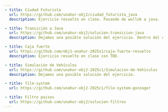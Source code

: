 ```yaml
---
- title: Ciudad Futurista
  url: https://github.com/unahur-obj2/ciudad_futurista_java
  description: Ejercicio resuelto en clase. Pasando de wollok a java.

- title: Transición a Java
  url: https://github.com/unahur-obj2/solucion-transicion-java
  description: Dejamos una posible solución del ejercicio. Dentro del código van a encontrar métodos comentados, que son otra manera de poder llegar al mismo resultado..

- title: Caja fuerte
  url: https://github.com/obj1-unahur-2025s1/caja-fuerte-resuelto
  description: Ejercicio resuelto en clase con TDD.

- title: Simulación de Vehículos
  url: https://github.com/unahur-obj2-2025c1/Simulacion-de-Vehiculos
  description: Dejamos una posible solución del ejercicio.

- title: file-system
  url: https://github.com/unahur-obj2-2025c1/file-system-gonzager

- title: Filtro paises
  url: https://github.com/unahur-obj2/solucion-filtros
---
```

